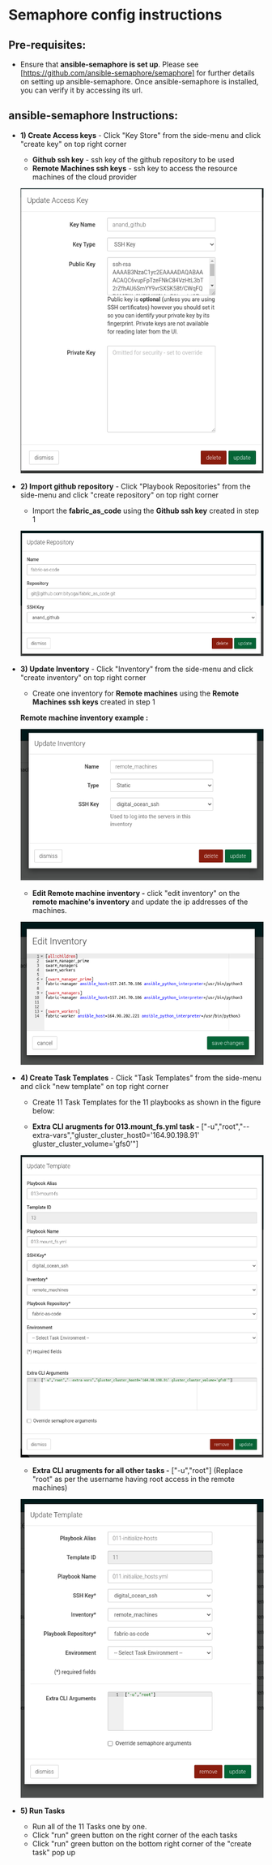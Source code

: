 # Semaphore config instructions
## Pre-requisites: 
- Ensure that **ansible-semaphore is set up**. Please see [https://github.com/ansible-semaphore/semaphore] for further details on setting up ansible-semaphore.
Once ansible-semaphore is installed, you can verify it by accessing its url.

## ansible-semaphore Instructions:

- **1) Create Access keys** - Click "Key Store" from the side-menu and click "create key" on top right corner
  - **Github ssh key** - ssh key of the github repository to be used
  - **Remote Machines ssh keys** - ssh key to access the resource machines of the cloud provider
  
  ![alt text](../../images/semaphore_1_create_key.png)
  
- **2) Import github repository** - Click "Playbook Repositories" from the side-menu and click "create repository" on top right corner
  - Import the **fabric_as_code** using the **Github ssh key** created in step 1
  
  ![alt text](../../images/semaphore_2_import_repository.png)
  
- **3) Update Inventory** - Click "Inventory" from the side-menu and click "create inventory" on top right corner
  - Create one inventory for **Remote machines** using the **Remote Machines ssh keys** created in step 1
  
  **Remote machine inventory example :**
  
  ![alt text](../../images/semaphore_3_create_remote_inventory.png)
  
  
  - **Edit Remote machine inventory -** click "edit inventory" on the **remote machine's inventory** and update the ip addresses of the machines.
  
  ![alt text](../../images/semaphore_3_edit_remote_machine_inventory.png)
  
- **4) Create Task Templates** - Click "Task Templates" from the side-menu and click "new template" on top right corner
  - Create 11 Task Templates for the 11 playbooks as shown in the figure below:
  
  - **Extra CLI arugments for 013.mount_fs.yml task -** ["-u","root","--extra-vars","gluster_cluster_host0='164.90.198.91' gluster_cluster_volume='gfs0'"]
  
  ![alt text](../../images/semaphore_4_mountfs_task.png)
  
  - **Extra CLI arugments for all other tasks -** ["-u","root"]  (Replace "root" as per the username having root access in the remote machines)
  
  ![alt text](../../images/semaphore_4_all_other_tasks.png)
    
- **5) Run Tasks** 
  - Run all of the 11 Tasks one by one.
  - Click "run" green button on the right corner of the each tasks
  - Click "run" green button on the bottom right corner of the "create task" pop up
  
  
  
  
  
  
 
  
